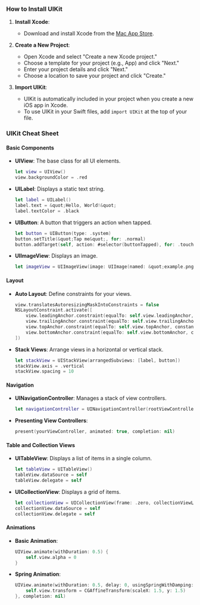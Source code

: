 ### How to Install UIKit

1. **Install Xcode**:

   - Download and install Xcode from the [Mac App Store](https://apps.apple.com/us/app/xcode/id497799835?mt=12).

2. **Create a New Project**:

   - Open Xcode and select &quot;Create a new Xcode project.&quot;
   - Choose a template for your project (e.g., App) and click &quot;Next.&quot;
   - Enter your project details and click &quot;Next.&quot;
   - Choose a location to save your project and click &quot;Create.&quot;

3. **Import UIKit**:
   - UIKit is automatically included in your project when you create a new iOS app in Xcode.
   - To use UIKit in your Swift files, add `import UIKit` at the top of your file.

### UIKit Cheat Sheet

#### Basic Components

- **UIView**: The base class for all UI elements.

  ```swift
  let view = UIView()
  view.backgroundColor = .red
  ```

- **UILabel**: Displays a static text string.

  ```swift
  let label = UILabel()
  label.text = &quot;Hello, World!&quot;
  label.textColor = .black
  ```

- **UIButton**: A button that triggers an action when tapped.

  ```swift
  let button = UIButton(type: .system)
  button.setTitle(&quot;Tap me&quot;, for: .normal)
  button.addTarget(self, action: #selector(buttonTapped), for: .touchUpInside)
  ```

- **UIImageView**: Displays an image.
  ```swift
  let imageView = UIImageView(image: UIImage(named: &quot;example.png&quot;))
  ```

#### Layout

- **Auto Layout**: Define constraints for your views.

  ```swift
  view.translatesAutoresizingMaskIntoConstraints = false
  NSLayoutConstraint.activate([
      view.leadingAnchor.constraint(equalTo: self.view.leadingAnchor, constant: 20),
      view.trailingAnchor.constraint(equalTo: self.view.trailingAnchor, constant: -20),
      view.topAnchor.constraint(equalTo: self.view.topAnchor, constant: 20),
      view.bottomAnchor.constraint(equalTo: self.view.bottomAnchor, constant: -20)
  ])
  ```

- **Stack Views**: Arrange views in a horizontal or vertical stack.
  ```swift
  let stackView = UIStackView(arrangedSubviews: [label, button])
  stackView.axis = .vertical
  stackView.spacing = 10
  ```

#### Navigation

- **UINavigationController**: Manages a stack of view controllers.

  ```swift
  let navigationController = UINavigationController(rootViewController: yourViewController)
  ```

- **Presenting View Controllers**:
  ```swift
  present(yourViewController, animated: true, completion: nil)
  ```

#### Table and Collection Views

- **UITableView**: Displays a list of items in a single column.

  ```swift
  let tableView = UITableView()
  tableView.dataSource = self
  tableView.delegate = self
  ```

- **UICollectionView**: Displays a grid of items.
  ```swift
  let collectionView = UICollectionView(frame: .zero, collectionViewLayout: UICollectionViewFlowLayout())
  collectionView.dataSource = self
  collectionView.delegate = self
  ```

#### Animations

- **Basic Animation**:

  ```swift
  UIView.animate(withDuration: 0.5) {
      self.view.alpha = 0
  }
  ```

- **Spring Animation**:
  ```swift
  UIView.animate(withDuration: 0.5, delay: 0, usingSpringWithDamping: 0.5, initialSpringVelocity: 1, options: [], animations: {
      self.view.transform = CGAffineTransform(scaleX: 1.5, y: 1.5)
  }, completion: nil)
  ```
